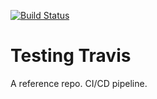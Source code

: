 [![Build Status](https://travis-ci.com/meatbags/testing-travis.svg?branch=master)](https://travis-ci.com/meatbags/testing-travis)
# Testing Travis

A reference repo. CI/CD pipeline.
